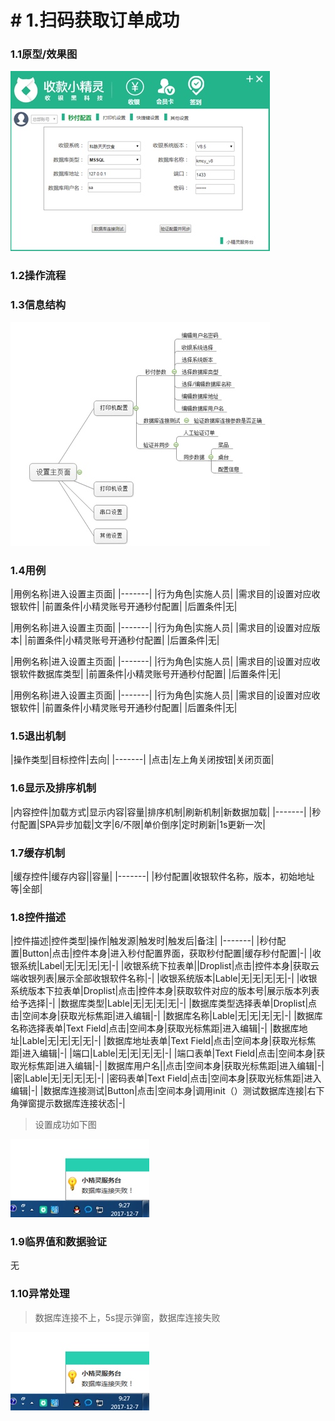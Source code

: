 # # 1.扫码获取订单成功
### 1.1原型/效果图
![](api/media/15127065119043.jpg)
### 1.2操作流程

### 1.3信息结构
![](api/media/15127244663758.jpg)

### 1.4用例
|用例名称|进入设置主页面|
|-------|
|行为角色|实施人员|
|需求目的|设置对应收银软件|
|前置条件|小精灵账号开通秒付配置|
|后置条件|无|

|用例名称|进入设置主页面|
|-------|
|行为角色|实施人员|
|需求目的|设置对应版本|
|前置条件|小精灵账号开通秒付配置|
|后置条件|无|

|用例名称|进入设置主页面|
|-------|
|行为角色|实施人员|
|需求目的|设置对应收银软件数据库类型|
|前置条件|小精灵账号开通秒付配置|
|后置条件|无|

|用例名称|进入设置主页面|
|-------|
|行为角色|实施人员|
|需求目的|设置对应收银软件|
|前置条件|小精灵账号开通秒付配置|
|后置条件|无|

### 1.5退出机制
|操作类型|目标控件|去向|
|-------|
|点击|左上角关闭按钮|关闭页面|

### 1.6显示及排序机制
|内容控件|加载方式|显示内容|容量|排序机制|刷新机制|新数据加载|
|-------|
|秒付配置|SPA异步加载|文字|6/不限|单价倒序|定时刷新|1s更新一次|

### 1.7缓存机制
|缓存控件|缓存内容||容量|
|-------|
|秒付配置|收银软件名称，版本，初始地址等|全部|

### 1.8控件描述
|控件描述|控件类型|操作|触发源|触发时|触发后|备注|
|-------|
|秒付配置|Button|点击|控件本身|进入秒付配置界面，获取秒付配置|缓存秒付配置|-|
|收银系统|Label|无|无|无|无|-|
|收银系统下拉表单||Droplist|点击|控件本身|获取云端收银列表|展示全部收银软件名称|-|
|收银系统版本|Lable|无|无|无|无|-|
|收银系统版本下拉表单|Droplist|点击|控件本身|获取软件对应的版本号|展示版本列表给予选择|-|
|数据库类型|Lable|无|无|无|无|-|
|数据库类型选择表单|Droplist|点击|空间本身|获取光标焦距|进入编辑|-|
|数据库名称|Lable|无|无|无|无|-|
|数据库名称选择表单|Text Field|点击|空间本身|获取光标焦距|进入编辑|-|
|数据库地址|Lable|无|无|无|无|-|
|数据库地址表单|Text Field|点击|空间本身|获取光标焦距|进入编辑|-|
|端口|Lable|无|无|无|无|-|
|端口表单|Text Field|点击|空间本身|获取光标焦距|进入编辑|-|
|数据库用户名||点击|空间本身|获取光标焦距|进入编辑|-|
|密|Lable|无|无|无|无|-|
|密码表单|Text Field|点击|空间本身|获取光标焦距|进入编辑|-|
|数据库连接测试|Button|点击|空间本身|调用init（）测试数据库连接|右下角弹窗提示数据库连接状态|-|

>设置成功如下图

![](api/media/15127262373987.jpg)

### 1.9临界值和数据验证
无

### 1.10异常处理
>数据库连接不上，5s提示弹窗，数据库连接失败

![](api/media/15127262146805.jpg)




